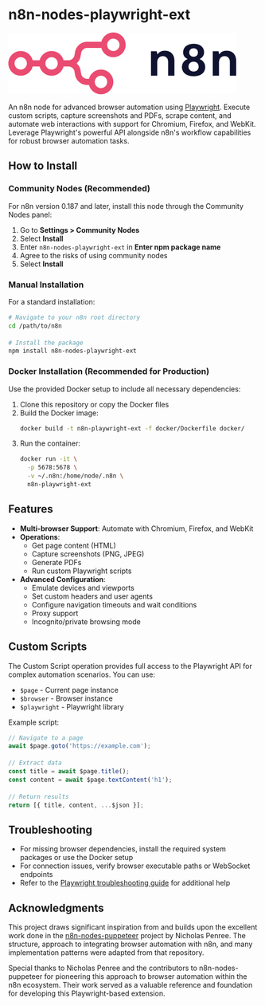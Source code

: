 # n8n-nodes-playwright-ext

![n8n.io - Workflow Automation](https://raw.githubusercontent.com/n8n-io/n8n/master/assets/n8n-logo.png)

An n8n node for advanced browser automation using [Playwright](https://playwright.dev/). Execute custom scripts, capture screenshots and PDFs, scrape content, and automate web interactions with support for Chromium, Firefox, and WebKit. Leverage Playwright's powerful API alongside n8n's workflow capabilities for robust browser automation tasks.

## How to Install

### Community Nodes (Recommended)

For n8n version 0.187 and later, install this node through the Community Nodes panel:

1. Go to **Settings > Community Nodes**
2. Select **Install**
3. Enter `n8n-nodes-playwright-ext` in **Enter npm package name**
4. Agree to the risks of using community nodes
5. Select **Install**

### Manual Installation

For a standard installation:

```bash
# Navigate to your n8n root directory
cd /path/to/n8n

# Install the package
npm install n8n-nodes-playwright-ext
```

### Docker Installation (Recommended for Production)

Use the provided Docker setup to include all necessary dependencies:

1. Clone this repository or copy the Docker files
2. Build the Docker image:
   ```bash
   docker build -t n8n-playwright-ext -f docker/Dockerfile docker/
   ```
3. Run the container:
   ```bash
   docker run -it \
     -p 5678:5678 \
     -v ~/.n8n:/home/node/.n8n \
     n8n-playwright-ext
   ```

## Features

- **Multi-browser Support**: Automate with Chromium, Firefox, and WebKit
- **Operations**:
  - Get page content (HTML)
  - Capture screenshots (PNG, JPEG)
  - Generate PDFs
  - Run custom Playwright scripts
- **Advanced Configuration**:
  - Emulate devices and viewports
  - Set custom headers and user agents
  - Configure navigation timeouts and wait conditions
  - Proxy support
  - Incognito/private browsing mode

## Custom Scripts

The Custom Script operation provides full access to the Playwright API for complex automation scenarios. You can use:

- `$page` - Current page instance
- `$browser` - Browser instance
- `$playwright` - Playwright library

Example script:
```javascript
// Navigate to a page
await $page.goto('https://example.com');

// Extract data
const title = await $page.title();
const content = await $page.textContent('h1');

// Return results
return [{ title, content, ...$json }];
```

## Troubleshooting

- For missing browser dependencies, install the required system packages or use the Docker setup
- For connection issues, verify browser executable paths or WebSocket endpoints
- Refer to the [Playwright troubleshooting guide](https://playwright.dev/docs/troubleshooting) for additional help


## Acknowledgments

This project draws significant inspiration from and builds upon the excellent work done in the [n8n-nodes-puppeteer](https://github.com/drudge/n8n-nodes-puppeteer) project by Nicholas Penree. The structure, approach to integrating browser automation with n8n, and many implementation patterns were adapted from that repository.

Special thanks to Nicholas Penree and the contributors to n8n-nodes-puppeteer for pioneering this approach to browser automation within the n8n ecosystem. Their work served as a valuable reference and foundation for developing this Playwright-based extension.